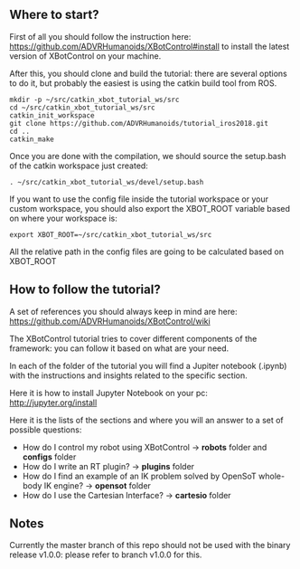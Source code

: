 ## Where to start?

First of all you should follow the instruction here: https://github.com/ADVRHumanoids/XBotControl#install to install the latest version of XBotControl on your machine.

After this, you should clone and build the tutorial: there are several options to do it, but probably the easiest is using the catkin build tool from ROS.

```
mkdir -p ~/src/catkin_xbot_tutorial_ws/src
cd ~/src/catkin_xbot_tutorial_ws/src
catkin_init_workspace
git clone https://github.com/ADVRHumanoids/tutorial_iros2018.git
cd ..
catkin_make
```

Once you are done with the compilation, we should source the setup.bash of the catkin workspace just created:

```
. ~/src/catkin_xbot_tutorial_ws/devel/setup.bash
```
If you want to use the config file inside the tutorial workspace or your custom workspace, you should also export the XBOT_ROOT variable based on where your workspace is:

```
export XBOT_ROOT=~/src/catkin_xbot_tutorial_ws/src
```
All the relative path in the config files are going to be calculated based on XBOT_ROOT

## How to follow the tutorial?

A set of references you should always keep in mind are here: https://github.com/ADVRHumanoids/XBotControl/wiki  

The XBotControl tutorial tries to cover different components of the framework: you can follow it based on what are your need.

In each of the folder of the tutorial you will find a Jupiter notebook (.ipynb) with the instructions and insights related to the specific section.

Here it is how to install Jupyter Notebook on your pc: http://jupyter.org/install

Here it is the lists of the sections and where you will an answer to a set of possible questions:

- How do I control my robot using XBotControl -> **robots** folder and **configs** folder
- How do I write an RT plugin? -> **plugins** folder
- How do I find an example of an IK problem solved by OpenSoT whole-body IK engine? -> **opensot** folder
- How do I use the Cartesian Interface? -> **cartesio** folder

## Notes

Currently the master branch of this repo should not be used with the binary release v1.0.0: please refer to branch v1.0.0 for this.
